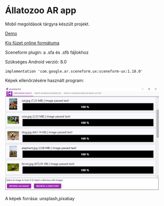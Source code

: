 # Állatozoo AR app

Mobil megoldások tárgyra készült projekt.

[Demo](https://www.youtube.com/watch?v=VCtR2EJ-JQ8)

[Kis füzet online formátuma](https://github.com/TarrImre/MobileAR_app/blob/imibranch/demo/AllatozooMergedLite.pdf)

Sceneform plugin: a .sfa és .sfb fájlokhoz

Szükséges Android verzió: 8.0

```
implementation 'com.google.ar.sceneform.ux:sceneform-ux:1.10.0'
```

Képek ellenőrzésére használt program:

![arcoreimagetool](https://github.com/TarrImre/MobileAR_app/blob/imibranch/demo/arcoreimagetool.png)

A képek forrása: unsplash,pixabay
